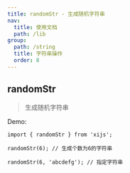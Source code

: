 ```yaml
---
title: randomStr - 生成随机字符串
nav:
  title: 使用文档
  path: /lib
group:
  path: /string
  title: 字符串操作
  order: 8
---
```


## randomStr

> 生成随机字符串

Demo:

```tsx | pure
import { randomStr } from 'xijs';

randomStr(6); // 生成个数为6的字符串

randomStr(6, 'abcdefg'); // 指定字符串
```
